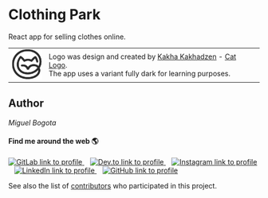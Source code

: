 # Clothing Park

React app for selling clothes online.

<table>
  <tr align="left">
    <td><img width="60" src="https://raw.githubusercontent.com/miguelbogota/clothing-park/master/public/logo192.png" alt="Cat logo with only lines." /></td>
    <td>
      Logo was design and created by <a href="https://dribbble.com/Kakhadzen">Kakha Kakhadzen</a> - <a href="https://dribbble.com/shots/6811005-Cat">Cat Logo</a>.
      <br />
      The app uses a variant fully dark for learning purposes.
    </td>
  </tr>
</table>

## Author

*Miguel Bogota*
#### Find me around the web 🌎

<p>
  <a href="https://gitlab.com/miguelbogota">
    <img height="30" src="https://gitlab.com/miguelbogota/miguelbogota/-/raw/master/gitlab.png" alt="GitLab link to profile" />
  </a>&nbsp;&nbsp;

  <a href="https://dev.to/miguelbogota">
    <img height="30" src="https://gitlab.com/miguelbogota/miguelbogota/-/raw/master/dev.png" alt="Dev.to link to profile" />
  </a>&nbsp;&nbsp;

  <a href="https://instagram.com/migue_bogota/">
    <img height="30" src="https://gitlab.com/miguelbogota/miguelbogota/-/raw/master/instagram.jpg" alt="Instagram link to profile" />
  </a>&nbsp;&nbsp;

  <a href="https://linkedin.com/in/miguelbogota">
    <img height="30" src="https://gitlab.com/miguelbogota/miguelbogota/-/raw/master/linkedin.png" alt="LinkedIn link to profile" />
  </a>&nbsp;&nbsp;

  <a href="https://github.com/miguelbogota">
    <img height="30" src="https://gitlab.com/miguelbogota/miguelbogota/-/raw/master/github.png" alt="GitHub link to profile" />
  </a>
</p>

See also the list of [contributors](https://github.com/miguelbogota/clothing-park/graphs/contributors) who participated in this project.
